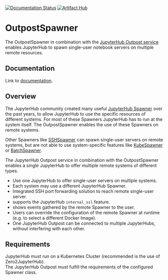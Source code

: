 
[![Documentation Status](https://readthedocs.org/projects/jupyterhub-outpostspawner/badge/?version=latest)](https://jupyterhub-outpostspawner.readthedocs.io/en/latest/?badge=latest)
[![Artifact Hub](https://img.shields.io/endpoint?url=https://artifacthub.io/badge/repository/jupyterhub-outpost)](https://artifacthub.io/packages/search?repo=jupyterhub-outpost)

# OutpostSpawner

The OutpostSpawner in combination with the [JupyterHub Outpost service](https://github.com/kreuzert/jupyterhub/) enables JupyterHub to spawn single-user notebook servers on multiple remote resources.

## Documentation

Link to [documentation](https://jupyterhub-outpostspawner.readthedocs.io).

## Overview  
  
The JupyterHub community created many useful [JupyterHub Spawner](https://jupyterhub.readthedocs.io/en/latest/reference/spawners.html#examples) over the past years, to allow JupyterHub to use the specific resources of different systems. For most of these Spawners JupyterHub has to run at the system itself. The OutpostSpawner enables the use of these Spawners on remote systems.

Other Spawners like [SSHSpawner](https://github.com/NERSC/sshspawner) can spawn single-user servers on remote systems, but are not able to use system-specific features like [KubeSpawner](https://github.com/jupyterhub/kubespawner) or [BatchSpawner](https://github.com/jupyterhub/batchspawner).

The JupyterHub Outpost service in combination with the OutpostSpawner enables a single JupyterHub to offer multiple remote systems of different types.  
  
- Use one JupyterHub to offer single-user servers on multiple systems.
- Each system may use a different JupyterHub Spawner.
- Integrated SSH port forwarding solution to reach remote single-user server.
- supports the JupyterHub `internal_ssl` feature.
- shows events gathered by the remote Spawner to the user.
- Users can override the configuration of the remote Spawner at runtime (e.g. to select a different Docker Image).
- One JupyterHub Outpost can be connected to multiple JupyterHubs, without interfering with each other.
  
## Requirements  
  
JupyterHub must run on a Kubernetes Cluster (recommended is the use of Zero2JupyterHub).  
The JupyterHub Outpost must fulfill the requirements of the configured Spawner class. 
